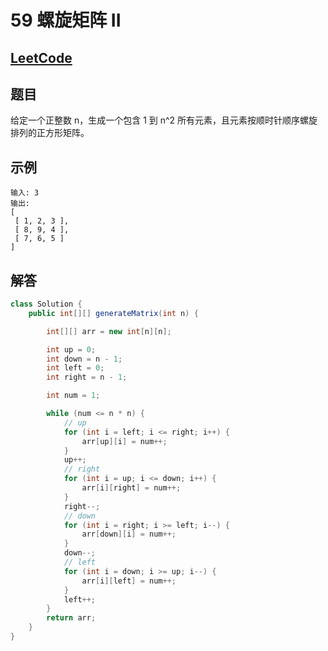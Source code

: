 # 59 螺旋矩阵 II

## [LeetCode](https://leetcode-cn.com/problems/spiral-matrix-ii/)

## 题目

给定一个正整数 n，生成一个包含 1 到 n^2 所有元素，且元素按顺时针顺序螺旋排列的正方形矩阵。

## 示例

```text
输入: 3
输出:
[
 [ 1, 2, 3 ],
 [ 8, 9, 4 ],
 [ 7, 6, 5 ]
]
```

## 解答

```java
class Solution {
    public int[][] generateMatrix(int n) {

        int[][] arr = new int[n][n];

        int up = 0;
        int down = n - 1;
        int left = 0;
        int right = n - 1;

        int num = 1;

        while (num <= n * n) {
            // up
            for (int i = left; i <= right; i++) {
                arr[up][i] = num++;
            }
            up++;
            // right
            for (int i = up; i <= down; i++) {
                arr[i][right] = num++;
            }
            right--;
            // down
            for (int i = right; i >= left; i--) {
                arr[down][i] = num++;
            }
            down--;
            // left
            for (int i = down; i >= up; i--) {
                arr[i][left] = num++;
            }
            left++;
        }
        return arr;
    }
}
```
